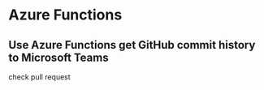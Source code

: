 # Azure Functions
## Use Azure Functions get GitHub commit history to Microsoft Teams
check pull request

